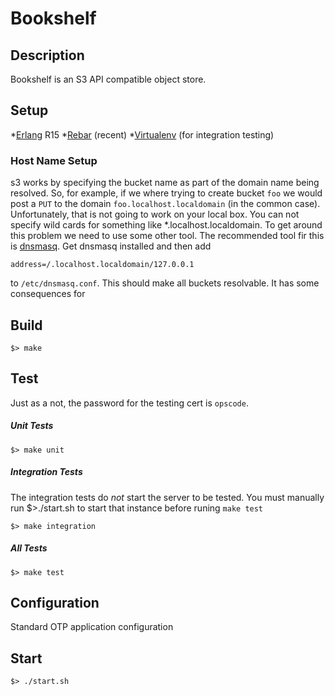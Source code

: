 Bookshelf
=========

Description
-----------

  Bookshelf is an S3 API compatible object store.

Setup
-----

*[Erlang](http://www.erlang.org) R15
*[Rebar](https://github.com/basho/rebar) (recent)
*[Virtualenv](http://pypi.python.org/pypi/virtualenv) (for integration testing)

### Host Name Setup

s3 works by specifying the bucket name as part of the domain name
being resolved. So, for example, if we where trying to create bucket
`foo` we would post a `PUT` to the domain `foo.localhost.localdomain`
(in the common case). Unfortunately, that is not going to work on your
local box. You can not specify wild cards for something like
*.localhost.localdomain. To get around this problem we need to use
some other tool. The recommended tool fir this is
[dnsmasq](http://www.thekelleys.org.uk/dnsmasq/doc.html). Get dnsmasq
installed and then add

    address=/.localhost.localdomain/127.0.0.1

to `/etc/dnsmasq.conf`. This should make all buckets resolvable. It has some consequences for


Build
-----

    $> make

Test
----

Just as a not, the password for the testing cert is `opscode`.

##### Unit Tests

    $> make unit

##### Integration Tests

The integration tests do *not* start the server to be tested. You must
manually run $>./start.sh to start that instance before runing `make test`

    $> make integration

##### All Tests

    $> make test


Configuration
-------------

  Standard OTP application configuration

Start
-----

    $> ./start.sh
